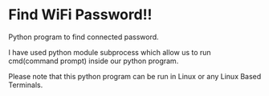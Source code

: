 # Find WiFi Password!!

Python program to find connected password.

I have used python module subprocess which allow us to run cmd(command prompt) inside our python program.

Please note that this python program can be run in Linux or any Linux Based Terminals.


